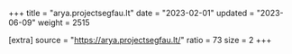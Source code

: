+++
title = "arya.projectsegfau.lt"
date = "2023-02-01"
updated = "2023-06-09"
weight = 2515

[extra]
source = "https://arya.projectsegfau.lt/"
ratio = 73
size = 2
+++
